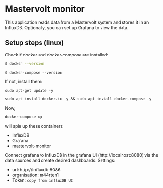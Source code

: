 # Mastervolt monitor

This application reads data from a Mastervolt system and stores it in an InfluxDB. Optionally, you can set up Grafana to view the data.

## Setup steps (linux)

Check if docker and docker-compose are installed:

```bash
$ docker --version
```

```
$ docker-compose --version
```

If not, install them:

```
sudo apt-get update -y
```

```
sudo apt install docker.io -y && sudo apt install docker-compose -y
```

Now,

```
docker-compose up
```

will spin up these containers:

- InfluxDB
- Grafana
- mastervolt-monitor

Connect grafana to InfluxDB in the grafana UI (http://localhost:8080) via the data sources and create desired dashboards. Settings:

- url: http://influxdb:8086
- organisation: m44rten1
- Token: `copy from influxDB UI`
